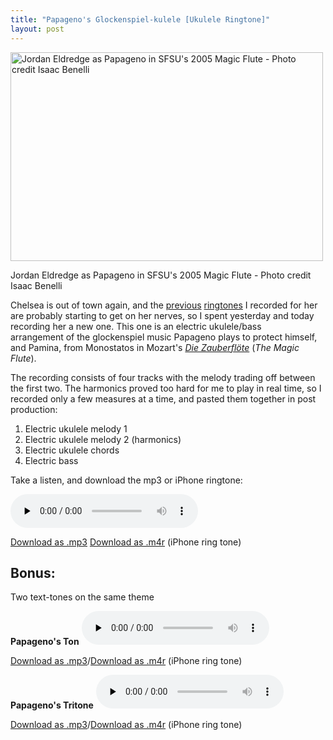 ```yaml
---
title: "Papageno's Glockenspiel-kulele [Ukulele Ringtone]"
layout: post
---
```


<a href="http://jordaneldredge.com/uploads/2013/05/237_519706926108_6153_n.jpg"><img class="size-large wp-image-1377" alt="Jordan Eldredge as Papageno in SFSU's 2005 Magic Flute - Photo credit Isaac Benelli" src="http://jordaneldredge.com/uploads/2013/05/237_519706926108_6153_n-500x334.jpg" width="500" height="334" /></a>

Jordan Eldredge as Papageno in SFSU's 2005 Magic Flute - Photo credit Isaac Benelli

Chelsea is out of town again, and the <a href="http://blog.classicalcode.com/2011/05/the-surprise-slide-ukulele-micro-song/">previous</a> <a href="http://blog.classicalcode.com/2010/09/electric-ukulele-ring-tone-for-chelsea/">ringtones</a> I recorded for her are probably starting to get on her nerves, so I spent yesterday and today recording her a new one. This one is an electric ukulele/bass arrangement of the glockenspiel music Papageno plays to protect himself, and Pamina, from Monostatos in Mozart's <em><a href="http://en.wikipedia.org/wiki/The_Magic_Flute">Die Zauberflöte</a> </em>(<em>The Magic Flute</em>).

The recording consists of four tracks with the melody trading off between the first two. The harmonics proved too hard for me to play in real time, so I recorded only a few measures at a time, and pasted them together in post production:

1. Electric ukulele melody 1
2. Electric ukulele melody 2 (harmonics)
3. Electric ukulele chords
4. Electric bass

Take a listen, and download the mp3 or iPhone ringtone:

<audio id="wp_mep_2" src="http://jordaneldredge.com/uploads/2013/05/Papagenos-Glockenspiel-kulele.mp3" type="audio/mp3"    controls="controls" preload="none"  ></audio>

<a href="http://jordaneldredge.com/uploads/2013/05/Papagenos-Glockenspiel-kulele.mp3">Download as .mp3</a>
<a href="http://jordaneldredge.com/uploads/2013/05/Papagenos-Glockenspiel-kulele.m4r">Download as .m4r</a> (iPhone ring tone)

<h2><strong>Bonus:</strong></h2>
<strong> </strong>Two text-tones on the same theme

<strong>Papageno's Ton</strong>
<audio id="wp_mep_3" src="http://jordaneldredge.com/uploads/2013/05/Papagenos-Ton.mp3" type="audio/mp3"    controls="controls" preload="none"  ></audio>

<a href="http://jordaneldredge.com/uploads/2013/05/Papagenos-Ton.mp3">Download as .mp3</a>/<a href="http://jordaneldredge.com/uploads/2013/05/Papagenos-Ton.m4r">Download as .m4r</a> (iPhone ring tone)

<strong>Papageno's Tritone</strong>
<audio id="wp_mep_4" src="http://jordaneldredge.com/uploads/2013/05/Papagenos-Tritone.mp3" type="audio/mp3"    controls="controls" preload="none"  ></audio>

<a href="http://jordaneldredge.com/uploads/2013/05/Papagenos-Tritone.mp3">Download as .mp3</a>/<a href="http://jordaneldredge.com/uploads/2013/05/Papagenos-Tritone.m4r">Download as .m4r</a> (iPhone ring tone)
